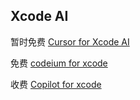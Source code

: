 ## Xcode AI


暂时免费
[Cursor for Xcode AI](https://alexsidebar.app/)

免费
[codeium for xcode](https://github.com/intitni/CodeiumForXcode)

收费
[Copilot for xcode](https://github.com/intitni/CopilotForXcode)


